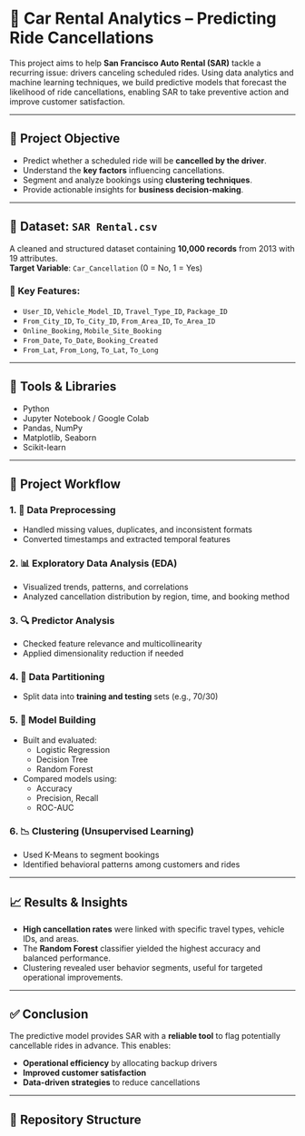 # 🚗 Car Rental Analytics – Predicting Ride Cancellations

This project aims to help **San Francisco Auto Rental (SAR)** tackle a recurring issue: drivers canceling scheduled rides. Using data analytics and machine learning techniques, we build predictive models that forecast the likelihood of ride cancellations, enabling SAR to take preventive action and improve customer satisfaction.

---

## 📌 Project Objective

- Predict whether a scheduled ride will be **cancelled by the driver**.
- Understand the **key factors** influencing cancellations.
- Segment and analyze bookings using **clustering techniques**.
- Provide actionable insights for **business decision-making**.

---

## 📁 Dataset: `SAR Rental.csv`

A cleaned and structured dataset containing **10,000 records** from 2013 with 19 attributes.  
**Target Variable**: `Car_Cancellation` (0 = No, 1 = Yes)

### 🔑 Key Features:

- `User_ID`, `Vehicle_Model_ID`, `Travel_Type_ID`, `Package_ID`
- `From_City_ID`, `To_City_ID`, `From_Area_ID`, `To_Area_ID`
- `Online_Booking`, `Mobile_Site_Booking`
- `From_Date`, `To_Date`, `Booking_Created`
- `From_Lat`, `From_Long`, `To_Lat`, `To_Long`

---

## 🧰 Tools & Libraries

- Python
- Jupyter Notebook / Google Colab
- Pandas, NumPy
- Matplotlib, Seaborn
- Scikit-learn

---

## 🔄 Project Workflow

### 1. 🧾 Data Preprocessing
- Handled missing values, duplicates, and inconsistent formats
- Converted timestamps and extracted temporal features

### 2. 📊 Exploratory Data Analysis (EDA)
- Visualized trends, patterns, and correlations
- Analyzed cancellation distribution by region, time, and booking method

### 3. 🔍 Predictor Analysis
- Checked feature relevance and multicollinearity
- Applied dimensionality reduction if needed

### 4. 🧱 Data Partitioning
- Split data into **training and testing** sets (e.g., 70/30)

### 5. 🤖 Model Building
- Built and evaluated:
  - Logistic Regression
  - Decision Tree
  - Random Forest
- Compared models using:
  - Accuracy
  - Precision, Recall
  - ROC-AUC

### 6. 📉 Clustering (Unsupervised Learning)
- Used K-Means to segment bookings
- Identified behavioral patterns among customers and rides

---

## 📈 Results & Insights

- **High cancellation rates** were linked with specific travel types, vehicle IDs, and areas.
- The **Random Forest** classifier yielded the highest accuracy and balanced performance.
- Clustering revealed user behavior segments, useful for targeted operational improvements.

---

## ✅ Conclusion

The predictive model provides SAR with a **reliable tool** to flag potentially cancellable rides in advance. This enables:
- **Operational efficiency** by allocating backup drivers
- **Improved customer satisfaction**
- **Data-driven strategies** to reduce cancellations

---

## 📂 Repository Structure

